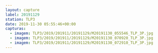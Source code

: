 ```yaml
---
layout: capture
label: 20191129
station: TLP3
date: 2019-11-30 05:55:46+00:00
capturas:
  - imagem: TLP3/2019/201911/20191129/M20191130_055546_TLP_3P.jpg
  - imagem: TLP3/2019/201911/20191129/M20191130_070920_TLP_3P.jpg
  - imagem: TLP3/2019/201911/20191129/M20191130_072910_TLP_3P.jpg
---
```

